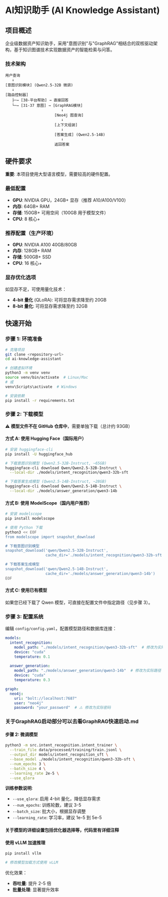 # AI知识助手 (AI Knowledge Assistant)

## 项目概述

企业级数据资产知识助手，采用"意图识别"与"GraphRAG"相结合的双核驱动架构，基于知识图谱技术实现数据资产的智能检索与问答。

### 技术架构

```
用户查询
   ↓
[意图识别模块] (Qwen2.5-32B 微调)
   ↓
[路由控制器]
   ├─→ [38-平台帮助] → 直接回答
   └─→ [31-37 意图] → [GraphRAG模块]
                         ↓
                      [Neo4j 图查询]
                         ↓
                      [上下文组装]
                         ↓
                      [答案生成] (Qwen2.5-14B)
                         ↓
                      返回答案
```

## 硬件要求

**重要**: 本项目使用大型语言模型，需要较高的硬件配置。

### 最低配置
- **GPU**: NVIDIA GPU，24GB+ 显存（推荐 A10/A100/V100）
- **内存**: 64GB+ RAM
- **存储**: 150GB+ 可用空间（100GB 用于模型文件）
- **CPU**: 8 核心+

### 推荐配置（生产环境）
- **GPU**: NVIDIA A100 40GB/80GB
- **内存**: 128GB+ RAM
- **存储**: 500GB+ SSD
- **CPU**: 16 核心+

### 显存优化选项
如显存不足，可使用量化技术：
- **4-bit 量化** (QLoRA): 可将显存需求降至约 20GB
- **8-bit 量化**: 可将显存需求降至约 32GB


## 快速开始

### 步骤 1: 环境准备

```bash
# 克隆项目
git clone <repository-url>
cd ai-knowledge-assistant

# 创建虚拟环境
python3 -m venv venv
source venv/bin/activate  # Linux/Mac
# 或
venv\Scripts\activate  # Windows

# 安装依赖
pip install -r requirements.txt
```

### 步骤 2: 下载模型

⚠️ **模型文件不在 GitHub 仓库中**，需要单独下载（总计约 93GB）

#### 方式 A: 使用 Hugging Face（国际用户）

```bash
# 安装 huggingface-cli
pip install -U huggingface_hub

# 下载意图识别模型 (Qwen2.5-32B-Instruct, ~65GB)
huggingface-cli download Qwen/Qwen2.5-32B-Instruct \
  --local-dir ./models/intent_recognition/qwen3-32b-sft

# 下载答案生成模型 (Qwen2.5-14B-Instruct, ~28GB)
huggingface-cli download Qwen/Qwen2.5-14B-Instruct \
  --local-dir ./models/answer_generation/qwen3-14b
```

#### 方式 B: 使用 ModelScope（国内用户推荐）

```bash
# 安装 modelscope
pip install modelscope

# 使用 Python 下载
python3 << EOF
from modelscope import snapshot_download

# 下载意图识别模型
snapshot_download('qwen/Qwen2.5-32B-Instruct', 
                  cache_dir='./models/intent_recognition/qwen3-32b-sft')

# 下载答案生成模型
snapshot_download('qwen/Qwen2.5-14B-Instruct',
                  cache_dir='./models/answer_generation/qwen3-14b')
EOF
```

#### 方式 C: 使用已有模型

如果您已经下载了 Qwen 模型，可直接在配置文件中指定路径（见步骤 3）。

### 步骤 3: 配置系统

编辑 `config/config.yaml`，配置模型路径和数据库连接：

```yaml
models:
  intent_recognition:
    model_path: "./models/intent_recognition/qwen3-32b-sft"  # 修改为实际路径
    device: "cuda"
    temperature: 0.1
  
  answer_generation:
    model_path: "./models/answer_generation/qwen3-14b"  # 修改为实际路径
    device: "cuda"
    temperature: 0.3

graph:
  neo4j:
    uri: "bolt://localhost:7687"
    user: "neo4j"
    password: "your_password"  # ⚠️ 修改为实际密码
```

### 关于GraphRAG启动部分可以去看GraphRAG快速启动.md

#### 步骤 2: 微调模型

```bash
python3 -m src.intent_recognition.intent_trainer \
  --train_file data/processed/training/train.jsonl \
  --output_dir models/intent_recognition_sft \
  --base_model ./models/intent_recognition/qwen3-32b-sft \
  --num_epochs 3 \
  --batch_size 4 \
  --learning_rate 2e-5 \
  --use_qlora
```

**训练参数说明**:
- `--use_qlora`: 启用 4-bit 量化，降低显存需求
- `--num_epochs`: 训练轮数，建议 3-5
- `--batch_size`: 批大小，根据显存调整
- `--learning_rate`: 学习率，建议 1e-5 到 5e-5

#### 关于模型的详细设置包括优化器选择等，代码里有详细注释


#### 使用 vLLM 加速推理

```bash
pip install vllm

# 修改模型加载方式使用 vLLM
```

优化效果：
- **吞吐量**: 提升 2-5 倍
- **批量处理**: 显著提升效率





